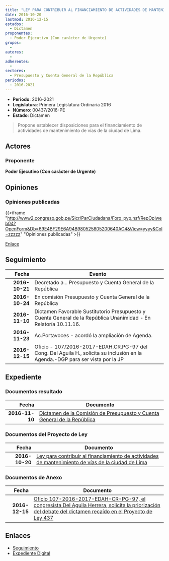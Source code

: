 ```yaml
---
title: "LEY PARA CONTRIBUIR AL FINANCIAMIENTO DE ACTIVIDADES DE MANTENIMIENTO DE VÍAS DE LA CIUDAD DE LIMA"
date: 2016-10-20
lastmod: 2016-12-15
estados: 
  - Dictamen
proponentes: 
  - Poder Ejecutivo (Con carácter de Urgente)
grupos: 
  - 
autores: 
  - 
adherentes: 
  - 
sectores: 
  - Presupuesto y Cuenta General de la República
periodos: 
  - 2016-2021
---
```


- **Periodo**: 2016-2021
- **Legislatura**: Primera Legislatura Ordinaria 2016
- **Número**: 00437/2016-PE
- **Estado**: Dictamen

> Propone establecer disposiciones para el financiamiento de actividades de mantenimiento de vías de la ciudad de Lima.


## Actores

### Proponente

**Poder Ejecutivo (Con carácter de Urgente)**


## Opiniones

### Opiniones publicadas

{{<iframe "http://www2.congreso.gob.pe/Sicr/ParCiudadana/Foro_pvp.nsf/RepOpiweb04?OpenForm&Db=69E4BF29E6A94B980525805200640AC4&View=yyyy&Col=zzzzz" "Opiniones publicadas" >}}

[Enlace](http://www2.congreso.gob.pe/Sicr/ParCiudadana/Foro_pvp.nsf/RepOpiweb04?OpenForm&Db=69E4BF29E6A94B980525805200640AC4&View=yyyy&Col=zzzzz)

## Seguimiento

| Fecha | Evento |
|------:|--------|
| **2016-10-21** | Decretado a... Presupuesto y Cuenta General de la República|
| **2016-10-24** | En comisión Presupuesto y Cuenta General de la República|
| **2016-11-10** | Dictamen Favorable Sustitutorio Presupuesto y Cuenta General de la República Unanimidad - En Relatoría 10.11.16.|
| **2016-11-23** | Ac.Portavoces - acordó la ampliación de Agenda.|
| **2016-12-15** | Oficio - 107/2016-2017-EDAH.CR.PG-97 del Cong. Del Aguila H., solicita su inclusión en la Agenda.-DGP para ser vista por la JP|


## Expediente


### Documentos resultado

| Fecha | Documento |
|------:|--------|
| **2016-11-10** | [Dictamen de la Comisión de Presupuesto y Cuenta General de la República](http://www.leyes.congreso.gob.pe/Documentos/2016_2021/Dictamenes/Proyectos_de_Ley/00437DC17MAY20161110.pdf) |

### Documentos del Proyecto de Ley

| Fecha | Documento |
|------:|--------|
| **2016-10-20** | [Ley para contribuir al financiamiento de actividades de mantenimiento de vías de la ciudad de Lima](http://www.leyes.congreso.gob.pe/Documentos/2016_2021/Proyectos_de_Ley_y_de_Resoluciones_Legislativas/PL0043720161020..pdf) |

### Documentos de Anexo

| Fecha | Documento |
|------:|--------|
| **2016-12-15** | [Oficio 107-2016-2017-EDAH-CR-PG-97, el congresista Del Aguila Herrera, solicita la priorización del debate del dictamen recaído en el Proyecto de Ley 437](http://www.leyes.congreso.gob.pe/Documentos/2016_2021/Oficios/Congresistas/OFICIO-107-2016-2017-EDAH-CR-PG-97.pdf) |

## Enlaces 

- [Seguimiento](http://www2.congreso.gob.pe/Sicr/TraDocEstProc/CLProLey2016.nsf/f7fff46988ca05b1052578e100829cc7/39c9cdaaf751474c052580520061d153?OpenDocument)
- [Expediente Digital](http://www2.congreso.gob.pe/Sicr/TraDocEstProc/CLProLey2016.nsf/f7fff46988ca05b1052578e100829cc7/39c9cdaaf751474c052580520061d153?OpenDocument&Click=05257FB7005EB655.eb71d0cf91d8294e05256cdf006b5706/$Body/0.1C6C)

